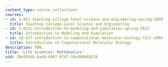 ```yaml
---
content_type: course_collections
courses:
- id: 5-95j-teaching-college-level-science-and-engineering-spring-2009
  title: Teaching College-Level Science and Engineering
- id: 3-021j-introduction-to-modeling-and-simulation-spring-2012
  title: Introduction to Modeling and Simulation
- id: 18-417-introduction-to-computational-molecular-biology-fall-2004
  title: Introduction to Computational Molecular Biology
description: TBW.
title: 'Life Sciences: Mathematics'
uid: 28e95ddb-badd-4967-8f47-10cd0988921d
---
```

